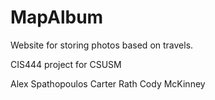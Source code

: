 # MapAlbum
Website for storing photos based on travels.

CIS444 project for CSUSM

Alex Spathopoulos
Carter Rath
Cody McKinney

